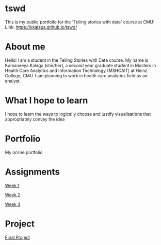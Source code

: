 # tswd
This is my public portfolio for the 'Telling stories with data' course at CMU!
Link: https://kkalaga.github.io/tswd/

# About me
Hello! I am a student in the Telling Stories with Data course. My name is Kamaneeya Kalaga (she/her), a second year graduate student in Masters in Health Care Analytics and Information Technology (MSHCAIT) at Heinz College, CMU. I am planning to work in health care analytics field as an analyst.

#  What I hope to learn
I hope to learn the ways to logically choose and justify visualisations that appropriately convey the idea

# Portfolio
My online portfolio

# Assignments
[Week 1](Data_visualization_critique_1.md)

[Week 2](Data_visualization_1.md)

[Week 3](Critique_by_Design.md)

# Project
[Final Project](project.md)
